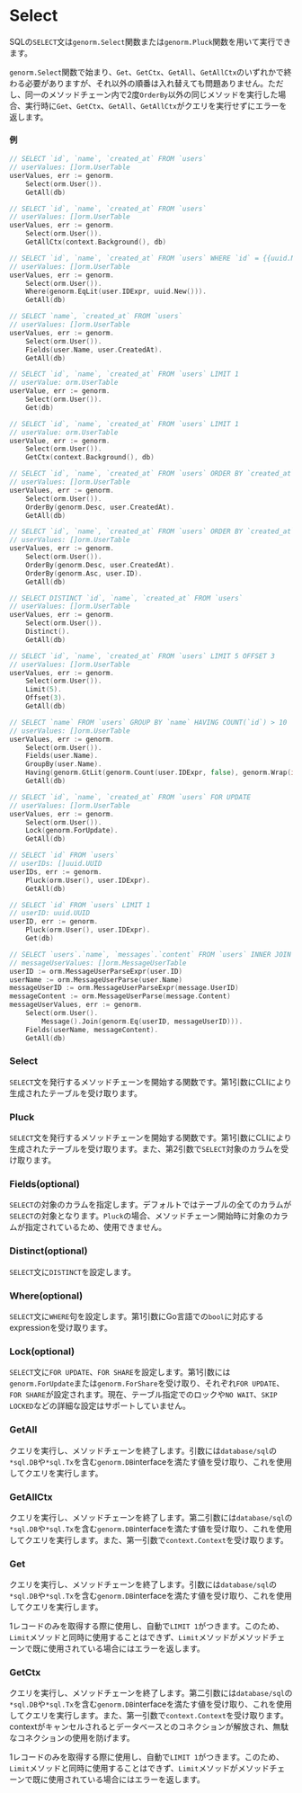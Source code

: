 # Select

SQLの`SELECT`文は`genorm.Select`関数または`genorm.Pluck`関数を用いて実行できます。

`genorm.Select`関数で始まり、`Get`、`GetCtx`、`GetAll`、`GetAllCtx`のいずれかで終わる必要がありますが、それ以外の順番は入れ替えても問題ありません。ただし、同一のメソッドチェーン内で2度`OrderBy`以外の同じメソッドを実行した場合、実行時に`Get`、`GetCtx`、`GetAll`、`GetAllCtx`がクエリを実行せずにエラーを返します。

#### 例

```go
// SELECT `id`, `name`, `created_at` FROM `users`
// userValues: []orm.UserTable
userValues, err := genorm.
	Select(orm.User()).
	GetAll(db)

// SELECT `id`, `name`, `created_at` FROM `users`
// userValues: []orm.UserTable
userValues, err := genorm.
	Select(orm.User()).
	GetAllCtx(context.Background(), db)

// SELECT `id`, `name`, `created_at` FROM `users` WHERE `id` = {{uuid.New()}}
// userValues: []orm.UserTable
userValues, err := genorm.
	Select(orm.User()).
	Where(genorm.EqLit(user.IDExpr, uuid.New())).
	GetAll(db)

// SELECT `name`, `created_at` FROM `users`
// userValues: []orm.UserTable
userValues, err := genorm.
	Select(orm.User()).
	Fields(user.Name, user.CreatedAt).
	GetAll(db)

// SELECT `id`, `name`, `created_at` FROM `users` LIMIT 1
// userValue: orm.UserTable
userValue, err := genorm.
	Select(orm.User()).
	Get(db)

// SELECT `id`, `name`, `created_at` FROM `users` LIMIT 1
// userValue: orm.UserTable
userValue, err := genorm.
	Select(orm.User()).
	GetCtx(context.Background(), db)

// SELECT `id`, `name`, `created_at` FROM `users` ORDER BY `created_at` DESC
// userValues: []orm.UserTable
userValues, err := genorm.
	Select(orm.User()).
	OrderBy(genorm.Desc, user.CreatedAt).
	GetAll(db)

// SELECT `id`, `name`, `created_at` FROM `users` ORDER BY `created_at` DESC, `id` ASC
// userValues: []orm.UserTable
userValues, err := genorm.
	Select(orm.User()).
	OrderBy(genorm.Desc, user.CreatedAt).
	OrderBy(genorm.Asc, user.ID).
	GetAll(db)

// SELECT DISTINCT `id`, `name`, `created_at` FROM `users`
// userValues: []orm.UserTable
userValues, err := genorm.
	Select(orm.User()).
	Distinct().
	GetAll(db)

// SELECT `id`, `name`, `created_at` FROM `users` LIMIT 5 OFFSET 3
// userValues: []orm.UserTable
userValues, err := genorm.
	Select(orm.User()).
	Limit(5).
	Offset(3).
	GetAll(db)

// SELECT `name` FROM `users` GROUP BY `name` HAVING COUNT(`id`) > 10
// userValues: []orm.UserTable
userValues, err := genorm.
	Select(orm.User()).
	Fields(user.Name).
	GroupBy(user.Name).
	Having(genorm.GtLit(genorm.Count(user.IDExpr, false), genorm.Wrap(int64(10)))).
	GetAll(db)

// SELECT `id`, `name`, `created_at` FROM `users` FOR UPDATE
// userValues: []orm.UserTable
userValues, err := genorm.
	Select(orm.User()).
	Lock(genorm.ForUpdate).
	GetAll(db)

// SELECT `id` FROM `users`
// userIDs: []uuid.UUID
userIDs, err := genorm.
	Pluck(orm.User(), user.IDExpr).
	GetAll(db)

// SELECT `id` FROM `users` LIMIT 1
// userID: uuid.UUID
userID, err := genorm.
	Pluck(orm.User(), user.IDExpr).
	Get(db)

// SELECT `users`.`name`, `messages`.`content` FROM `users` INNER JOIN `messages` ON `users`.`id` = `messages`.`user_id`
// messageUserValues: []orm.MessageUserTable
userID := orm.MessageUserParseExpr(user.ID)
userName := orm.MessageUserParse(user.Name)
messageUserID := orm.MessageUserParseExpr(message.UserID)
messageContent := orm.MessageUserParse(message.Content)
messageUserValues, err := genorm.
	Select(orm.User().
		Message().Join(genorm.Eq(userID, messageUserID))).
	Fields(userName, messageContent).
	GetAll(db)
```

### Select

`SELECT`文を発行するメソッドチェーンを開始する関数です。第1引数にCLIにより生成されたテーブルを受け取ります。

### Pluck

`SELECT`文を発行するメソッドチェーンを開始する関数です。第1引数にCLIにより生成されたテーブルを受け取ります。また、第2引数で`SELECT`対象のカラムを受け取ります。

### Fields(optional)

`SELECT`の対象のカラムを指定します。デフォルトではテーブルの全てのカラムが`SELECT`の対象となります。`Pluck`の場合、メソッドチェーン開始時に対象のカラムが指定されているため、使用できません。

### Distinct(optional)

`SELECT`文に`DISTINCT`を設定します。

### Where(optional)

`SELECT`文に`WHERE`句を設定します。第1引数にGo言語での`bool`に対応するexpressionを受け取ります。

### Lock(optional)

`SELECT`文に`FOR UPDATE`、`FOR SHARE`を設定します。第1引数には`genorm.ForUpdate`または`genorm.ForShare`を受け取り、それぞれ`FOR UPDATE`、`FOR SHARE`が設定されます。現在、テーブル指定でのロックや`NO WAIT`、`SKIP LOCKED`などの詳細な設定はサポートしていません。

### GetAll

クエリを実行し、メソッドチェーンを終了します。引数には`database/sql`の`*sql.DB`や`*sql.Tx`を含む`genorm.DB`interfaceを満たす値を受け取り、これを使用してクエリを実行します。

### GetAllCtx

クエリを実行し、メソッドチェーンを終了します。第二引数には`database/sql`の`*sql.DB`や`*sql.Tx`を含む`genorm.DB`interfaceを満たす値を受け取り、これを使用してクエリを実行します。また、第一引数で`context.Context`を受け取ります。

### Get

クエリを実行し、メソッドチェーンを終了します。引数には`database/sql`の`*sql.DB`や`*sql.Tx`を含む`genorm.DB`interfaceを満たす値を受け取り、これを使用してクエリを実行します。

1レコードのみを取得する際に使用し、自動で`LIMIT 1`がつきます。このため、`Limit`メソッドと同時に使用することはできず、`Limit`メソッドがメソッドチェーンで既に使用されている場合にはエラーを返します。

### GetCtx

クエリを実行し、メソッドチェーンを終了します。第二引数には`database/sql`の`*sql.DB`や`*sql.Tx`を含む`genorm.DB`interfaceを満たす値を受け取り、これを使用してクエリを実行します。また、第一引数で`context.Context`を受け取ります。contextがキャンセルされるとデータベースとのコネクションが解放され、無駄なコネクションの使用を防げます。

1レコードのみを取得する際に使用し、自動で`LIMIT 1`がつきます。このため、`Limit`メソッドと同時に使用することはできず、`Limit`メソッドがメソッドチェーンで既に使用されている場合にはエラーを返します。
